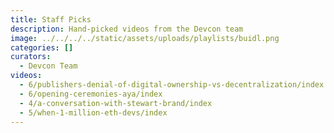 ```yaml
---
title: Staff Picks
description: Hand-picked videos from the Devcon team
image: ../../../../static/assets/uploads/playlists/buidl.png
categories: []
curators:
  - Devcon Team
videos:
  - 6/publishers-denial-of-digital-ownership-vs-decentralization/index
  - 6/opening-ceremonies-aya/index
  - 4/a-conversation-with-stewart-brand/index
  - 5/when-1-million-eth-devs/index
---
```

